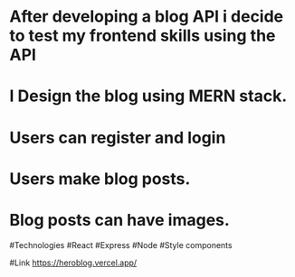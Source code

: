 # After developing a blog API i decide to test my frontend skills using the API
# I Design the blog using MERN stack.
# Users can register and login
# Users make blog posts.
# Blog posts can have images.

#Technologies 
#React
#Express
#Node
#Style components

#Link
https://heroblog.vercel.app/
